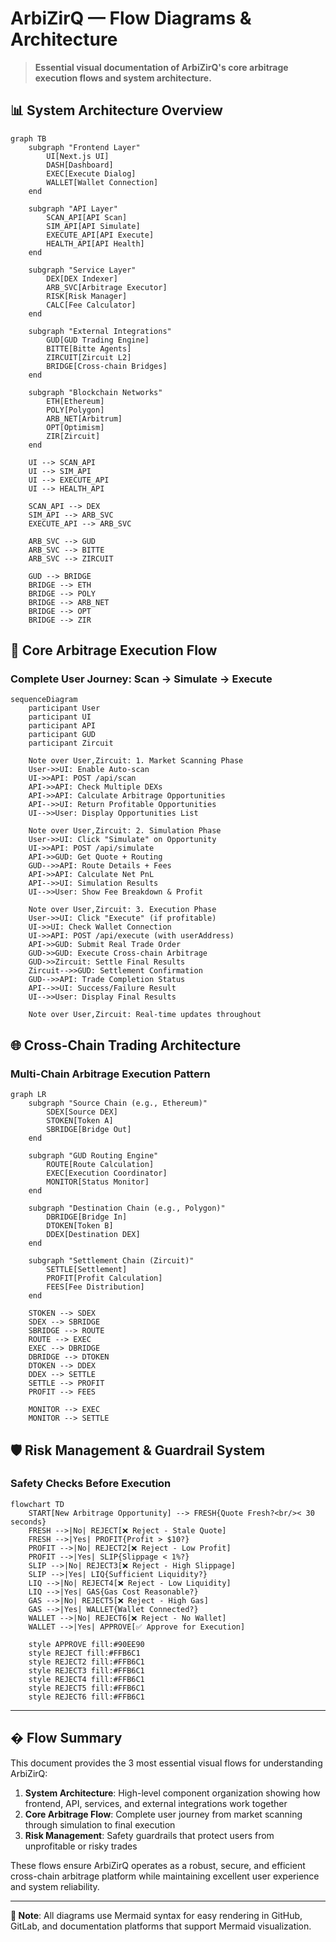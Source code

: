 # ArbiZirQ — Flow Diagrams & Architecture

> **Essential visual documentation of ArbiZirQ's core arbitrage execution flows and system architecture.**

## 📊 System Architecture Overview

```mermaid
graph TB
    subgraph "Frontend Layer"
        UI[Next.js UI]
        DASH[Dashboard]
        EXEC[Execute Dialog]
        WALLET[Wallet Connection]
    end
    
    subgraph "API Layer"
        SCAN_API[API Scan]
        SIM_API[API Simulate]
        EXECUTE_API[API Execute]
        HEALTH_API[API Health]
    end
    
    subgraph "Service Layer"
        DEX[DEX Indexer]
        ARB_SVC[Arbitrage Executor]
        RISK[Risk Manager]
        CALC[Fee Calculator]
    end
    
    subgraph "External Integrations"
        GUD[GUD Trading Engine]
        BITTE[Bitte Agents]
        ZIRCUIT[Zircuit L2]
        BRIDGE[Cross-chain Bridges]
    end
    
    subgraph "Blockchain Networks"
        ETH[Ethereum]
        POLY[Polygon]
        ARB_NET[Arbitrum]
        OPT[Optimism]
        ZIR[Zircuit]
    end
    
    UI --> SCAN_API
    UI --> SIM_API
    UI --> EXECUTE_API
    UI --> HEALTH_API
    
    SCAN_API --> DEX
    SIM_API --> ARB_SVC
    EXECUTE_API --> ARB_SVC
    
    ARB_SVC --> GUD
    ARB_SVC --> BITTE
    ARB_SVC --> ZIRCUIT
    
    GUD --> BRIDGE
    BRIDGE --> ETH
    BRIDGE --> POLY
    BRIDGE --> ARB_NET
    BRIDGE --> OPT
    BRIDGE --> ZIR
```

## 🔄 Core Arbitrage Execution Flow

### Complete User Journey: Scan → Simulate → Execute

```mermaid
sequenceDiagram
    participant User
    participant UI
    participant API
    participant GUD
    participant Zircuit
    
    Note over User,Zircuit: 1. Market Scanning Phase
    User->>UI: Enable Auto-scan
    UI->>API: POST /api/scan
    API->>API: Check Multiple DEXs
    API->>API: Calculate Arbitrage Opportunities
    API-->>UI: Return Profitable Opportunities
    UI-->>User: Display Opportunities List
    
    Note over User,Zircuit: 2. Simulation Phase
    User->>UI: Click "Simulate" on Opportunity
    UI->>API: POST /api/simulate
    API->>GUD: Get Quote + Routing
    GUD-->>API: Route Details + Fees
    API->>API: Calculate Net PnL
    API-->>UI: Simulation Results
    UI-->>User: Show Fee Breakdown & Profit
    
    Note over User,Zircuit: 3. Execution Phase
    User->>UI: Click "Execute" (if profitable)
    UI->>UI: Check Wallet Connection
    UI->>API: POST /api/execute (with userAddress)
    API->>GUD: Submit Real Trade Order
    GUD->>GUD: Execute Cross-chain Arbitrage
    GUD->>Zircuit: Settle Final Results
    Zircuit-->>GUD: Settlement Confirmation
    GUD-->>API: Trade Completion Status
    API-->>UI: Success/Failure Result
    UI-->>User: Display Final Results
    
    Note over User,Zircuit: Real-time updates throughout
```

## 🌐 Cross-Chain Trading Architecture

### Multi-Chain Arbitrage Execution Pattern

```mermaid
graph LR
    subgraph "Source Chain (e.g., Ethereum)"
        SDEX[Source DEX]
        STOKEN[Token A]
        SBRIDGE[Bridge Out]
    end
    
    subgraph "GUD Routing Engine"
        ROUTE[Route Calculation]
        EXEC[Execution Coordinator]
        MONITOR[Status Monitor]
    end
    
    subgraph "Destination Chain (e.g., Polygon)"
        DBRIDGE[Bridge In]
        DTOKEN[Token B]
        DDEX[Destination DEX]
    end
    
    subgraph "Settlement Chain (Zircuit)"
        SETTLE[Settlement]
        PROFIT[Profit Calculation]
        FEES[Fee Distribution]
    end
    
    STOKEN --> SDEX
    SDEX --> SBRIDGE
    SBRIDGE --> ROUTE
    ROUTE --> EXEC
    EXEC --> DBRIDGE
    DBRIDGE --> DTOKEN
    DTOKEN --> DDEX
    DDEX --> SETTLE
    SETTLE --> PROFIT
    PROFIT --> FEES
    
    MONITOR --> EXEC
    MONITOR --> SETTLE
```

## 🛡️ Risk Management & Guardrail System

### Safety Checks Before Execution

```mermaid
flowchart TD
    START[New Arbitrage Opportunity] --> FRESH{Quote Fresh?<br/>< 30 seconds}
    FRESH -->|No| REJECT[❌ Reject - Stale Quote]
    FRESH -->|Yes| PROFIT{Profit > $10?}
    PROFIT -->|No| REJECT2[❌ Reject - Low Profit]
    PROFIT -->|Yes| SLIP{Slippage < 1%?}
    SLIP -->|No| REJECT3[❌ Reject - High Slippage]
    SLIP -->|Yes| LIQ{Sufficient Liquidity?}
    LIQ -->|No| REJECT4[❌ Reject - Low Liquidity]
    LIQ -->|Yes| GAS{Gas Cost Reasonable?}
    GAS -->|No| REJECT5[❌ Reject - High Gas]
    GAS -->|Yes| WALLET{Wallet Connected?}
    WALLET -->|No| REJECT6[❌ Reject - No Wallet]
    WALLET -->|Yes| APPROVE[✅ Approve for Execution]
    
    style APPROVE fill:#90EE90
    style REJECT fill:#FFB6C1
    style REJECT2 fill:#FFB6C1
    style REJECT3 fill:#FFB6C1
    style REJECT4 fill:#FFB6C1
    style REJECT5 fill:#FFB6C1
    style REJECT6 fill:#FFB6C1
```

---

## � Flow Summary

This document provides the 3 most essential visual flows for understanding ArbiZirQ:

1. **System Architecture**: High-level component organization showing how frontend, API, services, and external integrations work together
2. **Core Arbitrage Flow**: Complete user journey from market scanning through simulation to final execution
3. **Risk Management**: Safety guardrails that protect users from unprofitable or risky trades

These flows ensure ArbiZirQ operates as a robust, secure, and efficient cross-chain arbitrage platform while maintaining excellent user experience and system reliability.

---

**📝 Note**: All diagrams use Mermaid syntax for easy rendering in GitHub, GitLab, and documentation platforms that support Mermaid visualization.
